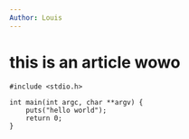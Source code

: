 ```yaml
---
Author: Louis
---
```

# this is an article wowo

```
#include <stdio.h>

int main(int argc, char **argv) {
    puts("hello world");
    return 0;
}
```
